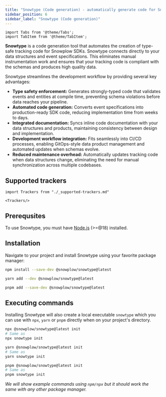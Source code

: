 ```yaml
---
title: "Snowtype (Code generation) - automatically generate code for Snowplow tracking SDKs"
sidebar_position: 6
sidebar_label: "Snowtype (Code generation)"
---
```


```mdx-code-block
import Tabs from '@theme/Tabs';
import TabItem from '@theme/TabItem';
```

**Snowtype** is a code generation tool that automates the creation of type-safe tracking code for Snowplow SDKs. Snowtype connects directly to your data structures and event specifications. This eliminates manual instrumentation work and ensures that your tracking code is compliant with the schemas and produces high quality data.

Snowtype streamlines the development workflow by providing several key advantages:

- **Type safety enforcement:** Generates strongly-typed code that validates events and entities at compile time, preventing schema violations before data reaches your pipeline.
- **Automated code generation:** Converts event specifications into production-ready SDK code, reducing implementation time from weeks to days.
- **Integrated documentation:** Syncs inline code documentation with your data structures and products, maintaining consistency between design and implementation.
- **Development workflow integration:** Fits seamlessly into CI/CD processes, enabling GitOps-style data product management and automated updates when schemas evolve.
- **Reduced maintenance overhead:** Automatically updates tracking code when data structures change, eliminating the need for manual synchronization across multiple codebases.

## Supported trackers

```mdx-code-block
import Trackers from "./_supported-trackers.md"

<Trackers/>
```

## Prerequsites

To use Snowtype, you must have [Node.js](https://nodejs.org/en/) (>=@18) installed.

## Installation

Navigate to your project and install Snowtype using your favorite package manager:

<Tabs groupId="package-manager">
  <TabItem value="npm" label="npm" default>

```bash
npm install --save-dev @snowplow/snowtype@latest
```

  </TabItem>
  <TabItem value="yarn" label="Yarn">

```bash
yarn add --dev @snowplow/snowtype@latest
```

  </TabItem>
  <TabItem value="pnpm" label="pnpm">

```bash
pnpm add --save-dev @snowplow/snowtype@latest
```

  </TabItem>
</Tabs>

## Executing commands

Installing Snowtype will also create a local executable `snowtype` which you can use with `npx`, `yarn` or `pnpm` directly when on your project's directory.

<Tabs groupId="example-commands">
  <TabItem value="npm" label="npm" default>

```bash
npx @snowplow/snowtype@latest init
# Same as
npx snowtype init
```

  </TabItem>
  <TabItem value="yarn" label="Yarn">

```bash
yarn @snowplow/snowtype@latest init
# Same as
yarn snowtype init
```

  </TabItem>
  <TabItem value="pnpm" label="pnpm">

```bash
pnpm @snowplow/snowtype@latest init
# Same as
pnpm snowtype init
```

  </TabItem>
</Tabs>

_We will show example commands using `npm/npx` but it should work the same with any other package manager._
